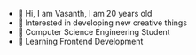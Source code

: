 - 👋 Hi, I am Vasanth, I am 20 years old
- 💞️ Interested in developing new creative things
- 👀 Computer Science Engineering Student
- 🌱 Learning Frontend Development

<!---
Vasanthvvb/Vasanthvvb is a ✨ special ✨ repository because its `README.md` (this file) appears on your GitHub profile.
You can click the Preview link to take a look at your changes.
--->
